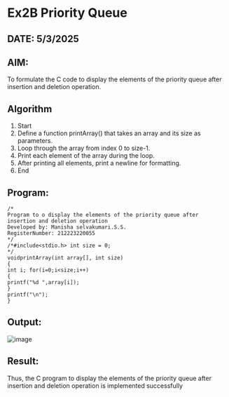 # Ex2B Priority Queue
## DATE: 5/3/2025
## AIM:
To formulate the C code to display the elements of the priority queue after insertion and deletion operation.

## Algorithm
1.	Start
2.	Define a function printArray() that takes an array and its size as parameters.
3.	Loop through the array from index 0 to size-1.
4.	Print each element of the array during the loop.
5.	After printing all elements, print a newline for formatting.
6.	End


## Program:
```
/*
Program to o display the elements of the priority queue after insertion and deletion operation
Developed by: Manisha selvakumari.S.S.
RegisterNumber: 212223220055 
*/
/*#include<stdio.h> int size = 0;
*/
voidprintArray(int array[], int size)
{
int i; for(i=0;i<size;i++)
{
printf("%d ",array[i]);
}
printf("\n");
}

```

## Output:
![image](https://github.com/user-attachments/assets/2dcecbf6-f7db-48ad-9036-ed8bee2c0572)



## Result:
Thus, the C program to display the elements of the priority queue after insertion and deletion operation is implemented successfully
